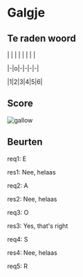 # Galgje

## Te raden woord

| | | | | | | |

|-|o|-|-|-|-|

|1|2|3|4|5|6|

## Score
![gallow](./images/4.png)

## Beurten

req1: E


res1: Nee, helaas


req2: A


res2: Nee, helaas


req3: O


res3: Yes, that's right


req4: S


res4: Nee, helaas


req5: R
